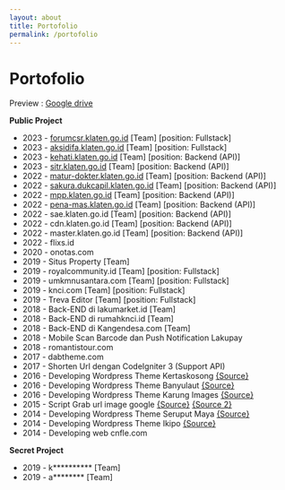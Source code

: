 ```yaml
---
layout: about
title: Portofolio
permalink: /portofolio
---
```


<h1 class="fsr-125 fw-4">
	Portofolio
</h1>
Preview : <a href="https://drive.google.com/drive/folders/0B__Y2dKW2klhM21UOG85TlBGRE0?resourcekey=0-ZO6ClLTe4XnGq9ScxJcUtQ&usp=sharing">Google drive</a>
<div class="m-b-40">
	<p>
		<strong>Public Project</strong>
	</p>
	<ul class="sq_l-2">
		<li>2023 - <a href="https://forumcsr.klaten.go.id" target="_blank">forumcsr.klaten.go.id</a> [Team] [position: Fullstack]</li>
		<li>2023 - <a href="https://aksidifa.klaten.go.id" target="_blank">aksidifa.klaten.go.id</a> [Team] [position: Fullstack]</li>
		<li>2023 - <a href="https://kehati.klaten.go.id" target="_blank">kehati.klaten.go.id</a> [Team] [position: Backend (API)]</li>
		<li>2023 - <a href="https://sitr.klaten.go.id" target="_blank">sitr.klaten.go.id</a> [Team] [position: Backend (API)]</li>
		<li>2022 - <a href="https://matur-dokter.klaten.go.id" target="_blank">matur-dokter.klaten.go.id</a> [Team] [position: Backend (API)]</li>
		<li>2022 - <a href="https://sakura.dukcapil.klaten.go.id" target="_blank">sakura.dukcapil.klaten.go.id</a> [Team] [position: Backend (API)]</li>
		<li>2022 - <a href="https://mpp.klaten.go.id" target="_blank">mpp.klaten.go.id</a> [Team] [position: Backend (API)]</li>
		<li>2022 - <a href="https://pena-mas.klaten.go.id" target="_blank">pena-mas.klaten.go.id</a> [Team] [position: Backend (API)]</li>
		<li>2022 - sae.klaten.go.id [Team] [position: Backend (API)]</li>
		<li>2022 - cdn.klaten.go.id [Team] [position: Backend (API)]</li>
		<li>2022 - master.klaten.go.id [Team] [position: Backend (API)]</li>
		<li>2022 - flixs.id</li>
		<li>2020 - onotas.com</li>
		<li>2019 - Situs Property [Team]</li>
		<li>2019 - royalcommunity.id [Team] [position: Fullstack]</li>
		<li>2019 - umkmnusantara.com [Team] [position: Fullstack]</li>
		<li>2019 - knci.com [Team] [position: Fullstack]</li>
		<li>2019 - Treva Editor [Team] [position: Fullstack]</li>
		<li>2018 - Back-END di lakumarket.id [Team]</li>
		<li>2018 - Back-END di rumahknci.id [Team]</li>
		<li>2018 - Back-END di Kangendesa.com [Team]</li>
		<li>2018 - Mobile Scan Barcode dan Push Notification Lakupay</li>
		<li>2018 - romantistour.com</li>
		<li>2017 - dabtheme.com</li>
		<li>2017 - Shorten Url dengan CodeIgniter 3 (Support API)</li>
		<li>2016 - Developing Wordpress Theme Kertaskosong 
			<a href="https://ads.id/forums/index.php?threads/260702" target="_blank">{Source}</a> 
		</li>
		<li>2016 - Developing Wordpress Theme Banyulaut
			<a href="https://ads.id/forums/index.php?threads/260994" target="_blank">{Source}</a> 
			</li>
		<li>2016 - Developing Wordpress Theme Karung Images
			<a href="https://ads.id/forums/index.php?threads/261489" target="_blank">{Source}</a> 
		</li>
		<li>2015 - Script Grab url image google
			<a href="https://codeclerks.com/PHP/507/Script-Grab-url-image-google" target="_blank">{Source}</a> 
			<a href="https://ads.id/forums/index.php?threads/211298/" target="_blank">{Source 2}</a> 
			</li>
		<li>2014 - Developing Wordpress Theme Seruput Maya
			<a href="https://ads.id/forums/index.php?threads/164449" target="_blank">{Source}</a> 
		</li>
		<li>2014 - Developing Wordpress Theme Ikipo
			<a href="https://ads.id/forums/index.php?threads/199876" target="_blank">{Source}</a> 
		</li>
		<li>2014 - Developing web cnfle.com</li>
	</ul>
	<p>
		<strong>Secret Project</strong>
	</p>
	<ul class="sq_l-2">
		<li>2019 - k********** [Team]</li>
		<li>2019 - a******** [Team]</li>
	</ul>
</div>